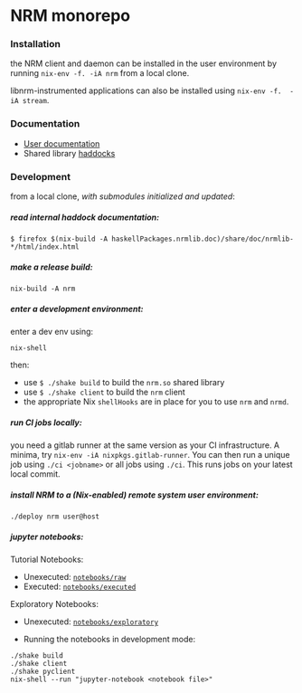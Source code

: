 # NRM monorepo

### Installation

the NRM client and daemon can be installed in the user environment by running
`nix-env -f. -iA nrm` from a local clone.

libnrm-instrumented applications can also be installed using `nix-env -f.  -iA stream`.

### Documentation

- [User documentation](http://hnrm.readthedocs.io)
- Shared library [haddocks](https://hnrm.readthedocs.io/en/latest/_static/haddocks/)

### Development

from a local clone, *with submodules initialized and updated*:

##### read internal haddock documentation: 

```
$ firefox $(nix-build -A haskellPackages.nrmlib.doc)/share/doc/nrmlib-*/html/index.html
```

##### make a release build: 

```
nix-build -A nrm
```

##### enter a development environment: 

enter a dev env using:

```
nix-shell
```

then:

- use `$ ./shake build` to build the `nrm.so` shared library
- use `$ ./shake client` to build the `nrm` client
- the appropriate Nix `shellHooks` are in place for you to use `nrm` and `nrmd`.

##### run CI jobs locally: 

you need a gitlab runner at the same version as your CI infrastructure.  A
minima, try `nix-env -iA nixpkgs.gitlab-runner`. You can then run a unique job
using `./ci <jobname>` or all jobs using `./ci`. This runs jobs on
your latest local commit.


##### install NRM to a (Nix-enabled) remote system user environment:

`./deploy nrm user@host`

##### jupyter notebooks:

Tutorial Notebooks:
* Unexecuted: [`notebooks/raw`](notebooks/raw)
* Executed: [`notebooks/executed`](notebooks/executed)

Exploratory Notebooks:
* Unexecuted: [`notebooks/exploratory`](notebooks/exploratory)

* Running the notebooks in development mode:

```
./shake build
./shake client
./shake pyclient
nix-shell --run "jupyter-notebook <notebook file>"
```
